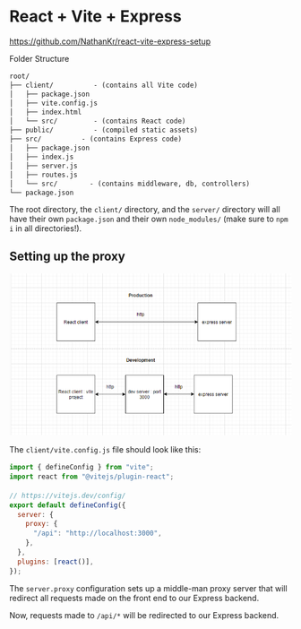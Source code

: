 # React + Vite + Express

https://github.com/NathanKr/react-vite-express-setup

Folder Structure

```
root/
├── client/          - (contains all Vite code)
│   ├── package.json
│   ├── vite.config.js
│   ├── index.html
│   └── src/         - (contains React code)
├── public/          - (compiled static assets)
├── src/          - (contains Express code)
│   ├── package.json
│   ├── index.js
│   ├── server.js
│   ├── routes.js
│   └── src/        - (contains middleware, db, controllers)
└── package.json
```

The root directory, the `client/` directory, and the `server/` directory will all have their own `package.json` and their own `node_modules/` (make sure to `npm i` in all directories!).

## Setting up the proxy

![](./react-vite-express-schema.png)

The `client/vite.config.js` file should look like this:

```js
import { defineConfig } from "vite";
import react from "@vitejs/plugin-react";

// https://vitejs.dev/config/
export default defineConfig({
  server: {
    proxy: {
      "/api": "http://localhost:3000",
    },
  },
  plugins: [react()],
});
```

The `server.proxy` configuration sets up a middle-man proxy server that will redirect all requests made on the front end to our Express backend.

Now, requests made to `/api/*` will be redirected to our Express backend.
